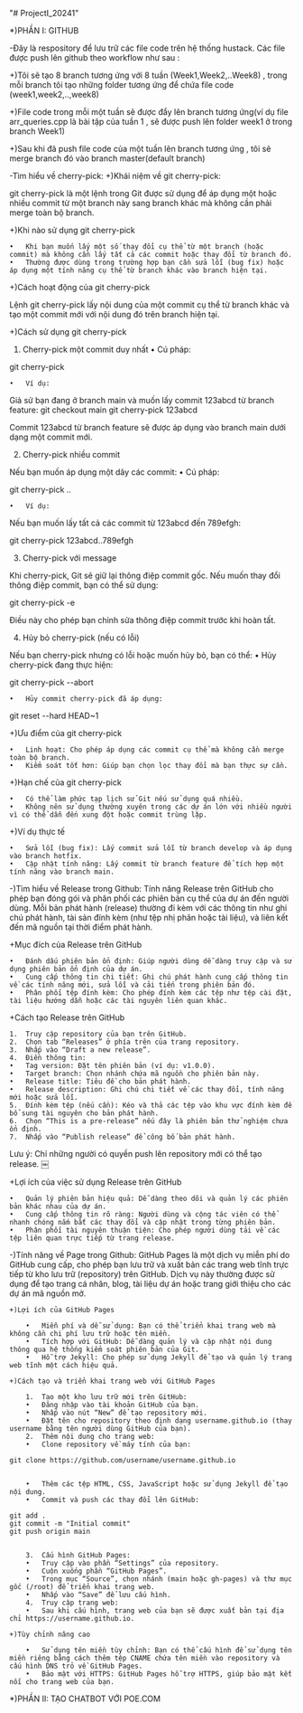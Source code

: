 "# ProjectI_20241" 

*)PHẦN I: GITHUB

  -Đây là respository để lưu trữ các file code trên hệ thống hustack.
  Các file được push lên github theo workflow như sau :
  
  +)Tôi sẽ tạo 8 branch tương ứng với 8 tuần (Week1,Week2,..Week8) , trong mỗi branch
  tôi tạo những folder tương ứng để chứa file code (week1,week2,..,week8)
  
  +)File code trong mỗi một tuần sẽ được đẩy lên branch tương ứng(ví dụ file arr_queries.cpp
  là bài tập của tuần 1 , sẽ được push lên folder week1 ở trong branch Week1)
  
  +)Sau khi đã push file code của một tuần lên branch tương ứng , tôi sẽ merge branch đó vào
  branch master(default branch)
  
  -Tìm hiểu về cherry-pick:
  +)Khái niệm về git cherry-pick:

  git cherry-pick là một lệnh trong Git được sử dụng để áp dụng một hoặc nhiều commit từ một branch này sang branch khác mà không cần phải merge toàn bộ branch.
  
  +)Khi nào sử dụng git cherry-pick
  
  	•	Khi bạn muốn lấy một số thay đổi cụ thể từ một branch (hoặc commit) mà không cần lấy tất cả các commit hoặc thay đổi từ branch đó.
  	•	Thường được dùng trong trường hợp bạn cần sửa lỗi (bug fix) hoặc áp dụng một tính năng cụ thể từ branch khác vào branch hiện tại.
  
  +)Cách hoạt động của git cherry-pick
  
  Lệnh git cherry-pick lấy nội dung của một commit cụ thể từ branch khác và tạo một commit mới với nội dung đó trên branch hiện tại.
  
  +)Cách sử dụng git cherry-pick
  
  1. Cherry-pick một commit duy nhất
  	•	Cú pháp:
  
  git cherry-pick <commit-hash>
  
  	•	Ví dụ:
  Giả sử bạn đang ở branch main và muốn lấy commit 123abcd từ branch feature:
  git checkout main
  git cherry-pick 123abcd
  
  Commit 123abcd từ branch feature sẽ được áp dụng vào branch main dưới dạng một commit mới.
  
  2. Cherry-pick nhiều commit
  
  Nếu bạn muốn áp dụng một dãy các commit:
  	•	Cú pháp:
  
  git cherry-pick <start-commit>..<end-commit>
  
  
  	•	Ví dụ:
  Nếu bạn muốn lấy tất cả các commit từ 123abcd đến 789efgh:
  
  git cherry-pick 123abcd..789efgh
  
  3. Cherry-pick với message
  
  Khi cherry-pick, Git sẽ giữ lại thông điệp commit gốc. Nếu muốn thay đổi thông điệp commit, bạn có thể sử dụng:
  
  git cherry-pick -e <commit-hash>
  
  Điều này cho phép bạn chỉnh sửa thông điệp commit trước khi hoàn tất.
  
  4. Hủy bỏ cherry-pick (nếu có lỗi)
  
  Nếu bạn cherry-pick nhưng có lỗi hoặc muốn hủy bỏ, bạn có thể:
  	•	Hủy cherry-pick đang thực hiện:
  
  git cherry-pick --abort
  
  
  	•	Hủy commit cherry-pick đã áp dụng:
  
  git reset --hard HEAD~1
  
  +)Ưu điểm của git cherry-pick
  
  	•	Linh hoạt: Cho phép áp dụng các commit cụ thể mà không cần merge toàn bộ branch.
  	•	Kiểm soát tốt hơn: Giúp bạn chọn lọc thay đổi mà bạn thực sự cần.
  
 +)Hạn chế của git cherry-pick
  
  	•	Có thể làm phức tạp lịch sử Git nếu sử dụng quá nhiều.
  	•	Không nên sử dụng thường xuyên trong các dự án lớn với nhiều người vì có thể dẫn đến xung đột hoặc commit trùng lặp.
  
  +)Ví dụ thực tế
  
  	•	Sửa lỗi (bug fix): Lấy commit sửa lỗi từ branch develop và áp dụng vào branch hotfix.
  	•	Cập nhật tính năng: Lấy commit từ branch feature để tích hợp một tính năng vào branch main.
  -)Tìm hiểu về Release trong Github:
    Tính năng Release trên GitHub cho phép bạn đóng gói và phân phối các phiên bản cụ thể của dự án đến người dùng. Mỗi bản phát hành (release) thường đi kèm với các thông tin như ghi chú phát hành, tài sản đính kèm (như tệp nhị phân hoặc tài liệu), và liên     kết đến mã nguồn tại thời điểm phát hành.
  
  +Mục đích của Release trên GitHub
  
  	•	Đánh dấu phiên bản ổn định: Giúp người dùng dễ dàng truy cập và sử dụng phiên bản ổn định của dự án.
  	•	Cung cấp thông tin chi tiết: Ghi chú phát hành cung cấp thông tin về các tính năng mới, sửa lỗi và cải tiến trong phiên bản đó.
  	•	Phân phối tệp đính kèm: Cho phép đính kèm các tệp như tệp cài đặt, tài liệu hướng dẫn hoặc các tài nguyên liên quan khác.
  
  +Cách tạo Release trên GitHub
  
  	1.	Truy cập repository của bạn trên GitHub.
  	2.	Chọn tab “Releases” ở phía trên của trang repository.
  	3.	Nhấp vào “Draft a new release”.
  	4.	Điền thông tin:
  	•	Tag version: Đặt tên phiên bản (ví dụ: v1.0.0).
  	•	Target branch: Chọn nhánh chứa mã nguồn cho phiên bản này.
  	•	Release title: Tiêu đề cho bản phát hành.
  	•	Release description: Ghi chú chi tiết về các thay đổi, tính năng mới hoặc sửa lỗi.
  	5.	Đính kèm tệp (nếu cần): Kéo và thả các tệp vào khu vực đính kèm để bổ sung tài nguyên cho bản phát hành.
  	6.	Chọn “This is a pre-release” nếu đây là phiên bản thử nghiệm chưa ổn định.
  	7.	Nhấp vào “Publish release” để công bố bản phát hành.
  
  Lưu ý: Chỉ những người có quyền push lên repository mới có thể tạo release. ￼
  
  +Lợi ích của việc sử dụng Release trên GitHub
  
  	•	Quản lý phiên bản hiệu quả: Dễ dàng theo dõi và quản lý các phiên bản khác nhau của dự án.
  	•	Cung cấp thông tin rõ ràng: Người dùng và cộng tác viên có thể nhanh chóng nắm bắt các thay đổi và cập nhật trong từng phiên bản.
  	•	Phân phối tài nguyên thuận tiện: Cho phép người dùng tải về các tệp liên quan trực tiếp từ trang release.
  -)Tính năng về Page trong Github:
    GitHub Pages là một dịch vụ miễn phí do GitHub cung cấp, cho phép bạn lưu trữ và xuất bản các trang web tĩnh trực tiếp từ kho lưu trữ (repository) trên GitHub. Dịch vụ này thường được sử dụng để tạo trang cá nhân, blog, tài liệu dự án hoặc trang giới        thiệu cho các dự án mã nguồn mở.
    
    +)Lợi ích của GitHub Pages
    
    	•	Miễn phí và dễ sử dụng: Bạn có thể triển khai trang web mà không cần chi phí lưu trữ hoặc tên miền.
    	•	Tích hợp với GitHub: Dễ dàng quản lý và cập nhật nội dung thông qua hệ thống kiểm soát phiên bản của Git.
    	•	Hỗ trợ Jekyll: Cho phép sử dụng Jekyll để tạo và quản lý trang web tĩnh một cách hiệu quả.
    
    +)Cách tạo và triển khai trang web với GitHub Pages
    
    	1.	Tạo một kho lưu trữ mới trên GitHub:
    	•	Đăng nhập vào tài khoản GitHub của bạn.
    	•	Nhấp vào nút “New” để tạo repository mới.
    	•	Đặt tên cho repository theo định dạng username.github.io (thay username bằng tên người dùng GitHub của bạn).
    	2.	Thêm nội dung cho trang web:
    	•	Clone repository về máy tính của bạn:
    
    git clone https://github.com/username/username.github.io
    
    
    	•	Thêm các tệp HTML, CSS, JavaScript hoặc sử dụng Jekyll để tạo nội dung.
    	•	Commit và push các thay đổi lên GitHub:
    
    git add .
    git commit -m "Initial commit"
    git push origin main
    
    
    	3.	Cấu hình GitHub Pages:
    	•	Truy cập vào phần “Settings” của repository.
    	•	Cuộn xuống phần “GitHub Pages”.
    	•	Trong mục “Source”, chọn nhánh (main hoặc gh-pages) và thư mục gốc (/root) để triển khai trang web.
    	•	Nhấp vào “Save” để lưu cấu hình.
    	4.	Truy cập trang web:
    	•	Sau khi cấu hình, trang web của bạn sẽ được xuất bản tại địa chỉ https://username.github.io.
    
    +)Tùy chỉnh nâng cao
    
    	•	Sử dụng tên miền tùy chỉnh: Bạn có thể cấu hình để sử dụng tên miền riêng bằng cách thêm tệp CNAME chứa tên miền vào repository và cấu hình DNS trỏ về GitHub Pages.
    	•	Bảo mật với HTTPS: GitHub Pages hỗ trợ HTTPS, giúp bảo mật kết nối cho trang web của bạn.
*)PHẦN II: TẠO CHATBOT VỚI POE.COM

    
          
